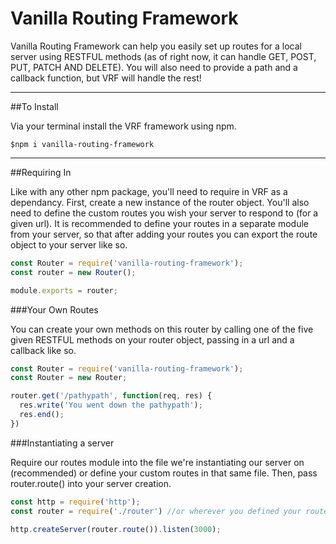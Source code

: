 # Vanilla Routing Framework

Vanilla Routing Framework can help you easily set up routes for a local server using RESTFUL methods (as of right now, it can handle GET, POST, PUT, PATCH AND DELETE). You will also need to provide a path and a callback function, but VRF will handle the rest!

---

##To Install

Via your terminal install the VRF framework using npm.

```
$npm i vanilla-routing-framework
```

---

##Requiring In

Like with any other npm package, you'll need to require in VRF as a dependancy. First, create a new instance of the router object. You'll also need to define the custom routes you wish your server to respond to (for a given url). It is recommended to define your routes in a separate module from your server, so that after adding your routes you can export the route object to your server like so.

```javascript
const Router = require('vanilla-routing-framework');
const router = new Router();

module.exports = router;
```

###Your Own Routes

You can create your own methods on this router by calling one of the five given RESTFUL methods on your router object, passing in a url and a callback like so.

```javascript
const Router = require('vanilla-routing-framework');
const Router = new Router;

router.get('/pathypath', function(req, res) {
  res.write('You went down the pathypath');
  res.end();
})
```

###Instantiating a server

Require our routes module into the file we're instantiating our server on (recommended) or define your custom routes in that same file. Then, pass router.route() into your server creation.

```javascript
const http = require('http');
const router = require('./router') //or wherever you defined your routes.

http.createServer(router.route()).listen(3000);
